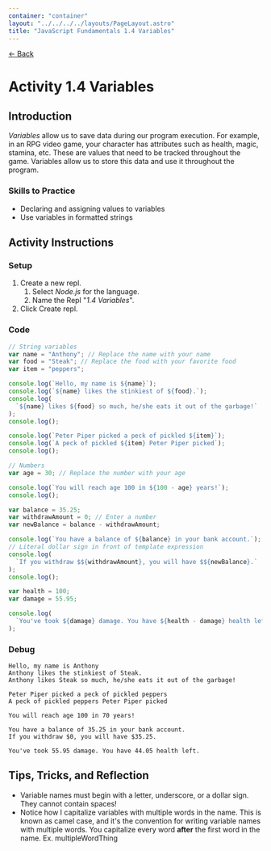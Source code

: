 ```yaml
---
container: "container"
layout: "../../../../layouts/PageLayout.astro"
title: "JavaScript Fundamentals 1.4 Variables"
---
```


[← Back](/comp-sci/javascript/)

# Activity 1.4 Variables

## Introduction

_Variables_ allow us to save data during our program execution. For example, in an RPG video game, your character has attributes such as health, magic, stamina, etc. These are values that need to be tracked throughout the game. Variables allow us to store this data and use it throughout the program.

### Skills to Practice

- Declaring and assigning values to variables
- Use variables in formatted strings

## Activity Instructions

### Setup

1. Create a new repl.
   1. Select _Node.js_ for the language.
   2. Name the Repl "_1.4 Variables_".
2. Click Create repl.

### Code

```javascript
// String variables
var name = "Anthony"; // Replace the name with your name
var food = "Steak"; // Replace the food with your favorite food
var item = "peppers";

console.log(`Hello, my name is ${name}`);
console.log(`${name} likes the stinkiest of ${food}.`);
console.log(
  `${name} likes ${food} so much, he/she eats it out of the garbage!`
);
console.log();

console.log(`Peter Piper picked a peck of pickled ${item}`);
console.log(`A peck of pickled ${item} Peter Piper picked`);
console.log();

// Numbers
var age = 30; // Replace the number with your age

console.log(`You will reach age 100 in ${100 - age} years!`);
console.log();

var balance = 35.25;
var withdrawAmount = 0; // Enter a number
var newBalance = balance - withdrawAmount;

console.log(`You have a balance of ${balance} in your bank account.`);
// Literal dollar sign in front of template expression
console.log(
  `If you withdraw $${withdrawAmount}, you will have $${newBalance}.`
);
console.log();

var health = 100;
var damage = 55.95;

console.log(
  `You've took ${damage} damage. You have ${health - damage} health left.`
);
```

### Debug

```
Hello, my name is Anthony
Anthony likes the stinkiest of Steak.
Anthony likes Steak so much, he/she eats it out of the garbage!

Peter Piper picked a peck of pickled peppers
A peck of pickled peppers Peter Piper picked

You will reach age 100 in 70 years!

You have a balance of 35.25 in your bank account.
If you withdraw $0, you will have $35.25.

You've took 55.95 damage. You have 44.05 health left.
```

## Tips, Tricks, and Reflection

- Variable names must begin with a letter, underscore, or a dollar sign. They cannot contain spaces!
- Notice how I capitalize variables with multiple words in the name. This is known as camel case, and it's the convention for writing variable names with multiple words. You capitalize every word **after** the first word in the name. Ex. multipleWordThing
